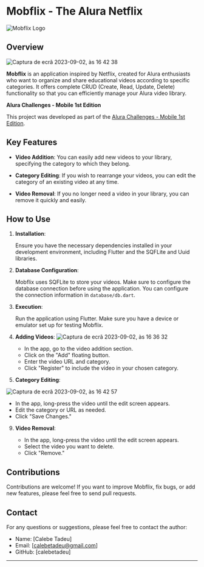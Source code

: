 # Mobflix - The Alura Netflix

![Mobflix Logo](link_to_your_logo.png)

## Overview
![Captura de ecrã 2023-09-02, às 16 42 38](https://github.com/calebetadeu/mobflix-alura-challenge/assets/75142432/0c6df637-5642-4147-82ec-badb428ce282)

**Mobflix** is an application inspired by Netflix, created for Alura enthusiasts who want to organize and share educational videos according to specific categories. It offers complete CRUD (Create, Read, Update, Delete) functionality so that you can efficiently manage your Alura video library.

**Alura Challenges - Mobile 1st Edition**

This project was developed as part of the [Alura Challenges - Mobile 1st Edition](https://www.alura.com.br/challenges/mobile/semana-01-criando-app).

## Key Features

- **Video Addition**: You can easily add new videos to your library, specifying the category to which they belong.

- **Category Editing**: If you wish to rearrange your videos, you can edit the category of an existing video at any time.

- **Video Removal**: If you no longer need a video in your library, you can remove it quickly and easily.

## How to Use

1. **Installation**:

   Ensure you have the necessary dependencies installed in your development environment, including Flutter and the SQFLite and Uuid libraries.

2. **Database Configuration**:

   Mobflix uses SQFLite to store your videos. Make sure to configure the database connection before using the application. You can configure the connection information in `database/db.dart`.

3. **Execution**:

   Run the application using Flutter. Make sure you have a device or emulator set up for testing Mobflix.

4. **Adding Videos**:
![Captura de ecrã 2023-09-02, às 16 36 32](https://github.com/calebetadeu/mobflix-alura-challenge/assets/75142432/549ee6bb-e4e4-413e-9898-0a8fd50a539b)
   - In the app, go to the video addition section.
   - Click on the "Add" floating button.
   - Enter the video URL and category.
   - Click "Register" to include the video in your chosen category.

6. **Category Editing**:

![Captura de ecrã 2023-09-02, às 16 42 57](https://github.com/calebetadeu/mobflix-alura-challenge/assets/75142432/c431df26-0dbb-4031-b9a6-28e834d1d4a9)

   - In the app, long-press the video until the edit screen appears.
   - Edit the category or URL as needed.
   - Click "Save Changes."

9. **Video Removal**:

   - In the app, long-press the video until the edit screen appears.
   - Select the video you want to delete.
   - Click "Remove."

## Contributions

Contributions are welcome! If you want to improve Mobflix, fix bugs, or add new features, please feel free to send pull requests.

## Contact

For any questions or suggestions, please feel free to contact the author:

- Name: [Calebe Tadeu]
- Email: [calebetadeu@gmail.com]
- GitHub: [calebetadeu]

--- 
